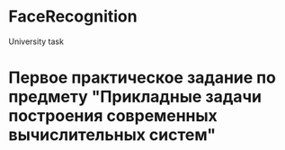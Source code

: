 # FaceRecognition
University task
# Первое практическое задание по предмету "Прикладные задачи построения современных вычислительных систем"
